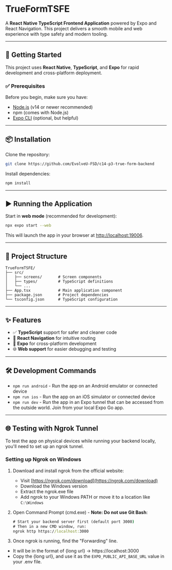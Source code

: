 # TrueFormTSFE

A **React Native TypeScript Frontend Application** powered by Expo and React Navigation. This project delivers a smooth mobile and web experience with type safety and modern tooling.

---

## 🚀 Getting Started

This project uses **React Native**, **TypeScript**, and **Expo** for rapid development and cross-platform deployment.

### ✅ Prerequisites

Before you begin, make sure you have:

- [Node.js](https://nodejs.org/) (v14 or newer recommended)
- npm (comes with Node.js)
- [Expo CLI](https://docs.expo.dev/workflow/expo-cli/) (optional, but helpful)

---

## 📦 Installation

Clone the repository:

```bash
git clone https://github.com/EvolveU-FSD/c14-p3-true-form-backend
```

Install dependencies:

```bash
npm install
```

---

## ▶️ Running the Application

Start in **web mode** (recommended for development):

```bash
npx expo start --web
```

This will launch the app in your browser at [http://localhost:19006](http://localhost:19006).

---

## 📁 Project Structure

```
TrueFormTSFE/
├── src/
│   ├── screens/       # Screen components
│   ├── types/         # TypeScript definitions
│   └── ...
├── App.tsx            # Main application component
├── package.json       # Project dependencies
└── tsconfig.json      # TypeScript configuration
```

---

## ✨ Features

- ✅ **TypeScript** support for safer and cleaner code
- 🔄 **React Navigation** for intuitive routing
- 📱 **Expo** for cross-platform development
- 🌐 **Web support** for easier debugging and testing

---

## 🛠 Development Commands

- `npm run android` - Run the app on an Android emulator or connected device
- `npm run ios` - Run the app on an iOS simulator or connected device
- `npm run dev` - Run the app in an Expo tunnel that can be accessed from the outside world. Join from your local Expo Go app.

---

## 🌐 Testing with Ngrok Tunnel

To test the app on physical devices while running your backend locally, you'll need to set up an ngrok tunnel.

### Setting up Ngrok on Windows

1. Download and install ngrok from the official website:

   - Visit [https://ngrok.com/download](https://ngrok.com/download)
   - Download the Windows version
   - Extract the ngrok.exe file
   - Add ngrok to your Windows PATH or move it to a location like `C:\Windows`

2. Open Command Prompt (cmd.exe) - **Note: Do not use Git Bash**:
   ```cmd
   # Start your backend server first (default port 3000)
   # Then in a new CMD window, run:
   ngrok http https://localhost:3000
   ```
3. Once ngrok is running, find the "Forwarding" line.

- It will be in the format of {long url} -> https://localhost:3000
- Copy the {long url}, and use it as the `EXPO_PUBLIC_API_BASE_URL` value in your .env file.

